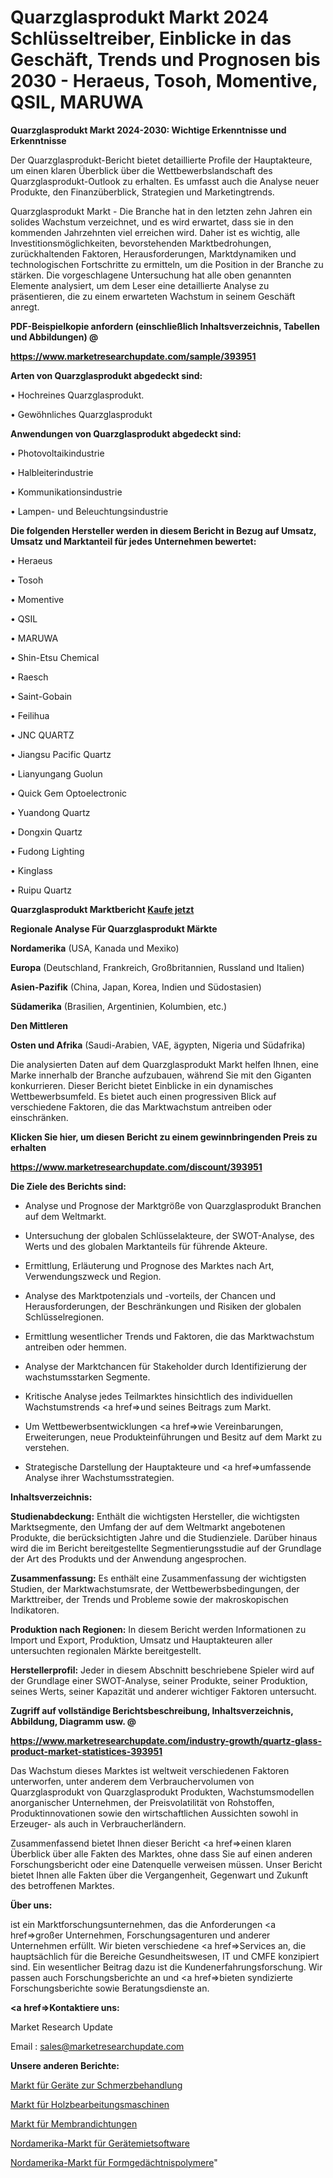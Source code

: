 # Quarzglasprodukt Markt 2024 Schlüsseltreiber, Einblicke in das Geschäft, Trends und Prognosen bis 2030 - Heraeus, Tosoh, Momentive, QSIL, MARUWA

<strong>Quarzglasprodukt Markt 2024-2030: Wichtige Erkenntnisse und Erkenntnisse</strong>

Der Quarzglasprodukt-Bericht bietet detaillierte Profile der Hauptakteure, um einen klaren Überblick über die Wettbewerbslandschaft des Quarzglasprodukt-Outlook zu erhalten. Es umfasst auch die Analyse neuer Produkte, den Finanzüberblick, Strategien und Marketingtrends.

Quarzglasprodukt Markt - Die Branche hat in den letzten zehn Jahren ein solides Wachstum verzeichnet, und es wird erwartet, dass sie in den kommenden Jahrzehnten viel erreichen wird. Daher ist es wichtig, alle Investitionsmöglichkeiten, bevorstehenden Marktbedrohungen, zurückhaltenden Faktoren, Herausforderungen, Marktdynamiken und technologischen Fortschritte zu ermitteln, um die Position in der Branche zu stärken. Die vorgeschlagene Untersuchung hat alle oben genannten Elemente analysiert, um dem Leser eine detaillierte Analyse zu präsentieren, die zu einem erwarteten Wachstum in seinem Geschäft anregt.



<strong><b>PDF-Beispielkopie anfordern (einschließlich Inhaltsverzeichnis, Tabellen und Abbildungen) @ </b></strong>

<strong><a href=https://www.marketresearchupdate.com/sample/393951>

<strong>https://www.marketresearchupdate.com/sample/393951</u></a></strong></strong>



<strong>Arten von Quarzglasprodukt abgedeckt sind:</strong>

• Hochreines Quarzglasprodukt.

• Gewöhnliches Quarzglasprodukt



<strong>Anwendungen von Quarzglasprodukt abgedeckt sind:</strong>

• Photovoltaikindustrie

• Halbleiterindustrie

• Kommunikationsindustrie

• Lampen- und Beleuchtungsindustrie



<strong>Die folgenden Hersteller werden in diesem Bericht in Bezug auf Umsatz, Umsatz und Marktanteil für jedes Unternehmen bewertet:</strong>

• Heraeus

• Tosoh

• Momentive

• QSIL

• MARUWA

• Shin-Etsu Chemical

• Raesch

• Saint-Gobain

• Feilihua

• JNC QUARTZ

• Jiangsu Pacific Quartz

• Lianyungang Guolun

• Quick Gem Optoelectronic

• Yuandong Quartz

• Dongxin Quartz

• Fudong Lighting

• Kinglass

• Ruipu Quartz



<strong>Quarzglasprodukt Marktbericht <a href=https://www.marketresearchupdate.com/buynow/393951>Kaufe jetzt</a></strong>



<strong>Regionale Analyse Für Quarzglasprodukt Märkte</strong>



<strong>Nordamerika</strong> (USA, Kanada und Mexiko)



<strong>Europa</strong> (Deutschland, Frankreich, Großbritannien, Russland und Italien)



<strong>Asien-Pazifik</strong> (China, Japan, Korea, Indien und Südostasien)



<strong>Südamerika</strong> (Brasilien, Argentinien, Kolumbien, etc.)



<strong>Den Mittleren</strong> 

<strong>Osten und Afrika</strong> (Saudi-Arabien, VAE, ägypten, Nigeria und Südafrika)

Die analysierten Daten auf dem Quarzglasprodukt Markt helfen Ihnen, eine Marke innerhalb der Branche aufzubauen, während Sie mit den Giganten konkurrieren. Dieser Bericht bietet Einblicke in ein dynamisches Wettbewerbsumfeld. Es bietet auch einen progressiven Blick auf verschiedene Faktoren, die das Marktwachstum antreiben oder einschränken.



<strong>Klicken Sie hier, um diesen Bericht zu einem gewinnbringenden Preis zu erhalten
</strong>

<strong><a href=https://www.marketresearchupdate.com/discount/393951>https://www.marketresearchupdate.com/discount/393951</b></u></strong></a>



<strong>Die Ziele des Berichts sind:</strong>

- Analyse und Prognose der Marktgröße von Quarzglasprodukt Branchen auf dem Weltmarkt.

- Untersuchung der globalen Schlüsselakteure, der SWOT-Analyse, des Werts und des globalen Marktanteils für führende Akteure.

- Ermittlung, Erläuterung und Prognose des Marktes nach Art, Verwendungszweck und Region.

- Analyse des Marktpotenzials und -vorteils, der Chancen und Herausforderungen, der Beschränkungen und Risiken der globalen Schlüsselregionen.

- Ermittlung wesentlicher Trends und Faktoren, die das Marktwachstum antreiben oder hemmen.

- Analyse der Marktchancen für Stakeholder durch Identifizierung der wachstumsstarken Segmente.

- Kritische Analyse jedes Teilmarktes hinsichtlich des individuellen Wachstumstrends <a href=>und</a> seines Beitrags zum Markt.

- Um Wettbewerbsentwicklungen <a href=>wie</a> Vereinbarungen, Erweiterungen, neue Produkteinführungen und Besitz auf dem Markt zu verstehen.

- Strategische Darstellung der Hauptakteure und <a href=>umfas</a>sende Analyse ihrer Wachstumsstrategien.



<strong>Inhaltsverzeichnis:</strong>



<strong>Studienabdeckung:</strong> Enthält die wichtigsten Hersteller, die wichtigsten Marktsegmente, den Umfang der auf dem Weltmarkt angebotenen Produkte, die berücksichtigten Jahre und die Studienziele. Darüber hinaus wird die im Bericht bereitgestellte Segmentierungsstudie auf der Grundlage der Art des Produkts und der Anwendung angesprochen.



<strong>Zusammenfassung:</strong> Es enthält eine Zusammenfassung der wichtigsten Studien, der Marktwachstumsrate, der Wettbewerbsbedingungen, der Markttreiber, der Trends und Probleme sowie der makroskopischen Indikatoren.



<strong>Produktion nach Regionen:</strong> In diesem Bericht werden Informationen zu Import und Export, Produktion, Umsatz und Hauptakteuren aller untersuchten regionalen Märkte bereitgestellt.



<strong>Herstellerprofil:</strong> Jeder in diesem Abschnitt beschriebene Spieler wird auf der Grundlage einer SWOT-Analyse, seiner Produkte, seiner Produktion, seines Werts, seiner Kapazität und anderer wichtiger Faktoren untersucht.



<strong><b>Zugriff auf vollständige Berichtsbeschreibung, Inhaltsverzeichnis, Abbildung, Diagramm usw. @ </b></strong>

<strong><a href=https://www.marketresearchupdate.com/industry-growth/quartz-glass-product-market-statistices-393951>https://www.marketresearchupdate.com/industry-growth/quartz-glass-product-market-statistices-393951</a></strong>

Das Wachstum dieses Marktes ist weltweit verschiedenen Faktoren unterworfen, unter anderem dem Verbrauchervolumen von Quarzglasprodukt von Quarzglasprodukt Produkten, Wachstumsmodellen anorganischer Unternehmen, der Preisvolatilität von Rohstoffen, Produktinnovationen sowie den wirtschaftlichen Aussichten sowohl in Erzeuger- als auch in Verbraucherländern.

Zusammenfassend bietet Ihnen dieser Bericht <a href=>einen</a> klaren Überblick über alle Fakten des Marktes, ohne dass Sie auf einen anderen Forschungsbericht oder eine Datenquelle verweisen müssen. Unser Bericht bietet Ihnen alle Fakten über die Vergangenheit, Gegenwart und Zukunft des betroffenen Marktes.



<strong>Über uns:</strong>

 ist ein Marktforschungsunternehmen, das die Anforderungen <a href=>großer</a> Unternehmen, Forschungsagenturen und anderer Unternehmen erfüllt. Wir bieten verschiedene <a href=>Services</a> an, die hauptsächlich für die Bereiche Gesundheitswesen, IT und CMFE konzipiert sind. Ein wesentlicher Beitrag dazu ist die Kundenerfahrungsforschung. Wir passen auch Forschungsberichte an und <a href=>bieten</a> syndizierte Forschungsberichte sowie Beratungsdienste an.



<strong><a href=>Kontaktiere uns:</a></strong>

Market Research Update

Email : sales@marketresearchupdate.com



<strong>Unsere anderen Berichte:</strong>

<a href=https://www.linkedin.com/pulse/pain-management-drugs-devices-market-latest>Markt für Geräte zur Schmerzbehandlung</a>

<a href=https://www.linkedin.com/pulse/woodworking-machinery-market-size-trends-consumption>Markt für Holzbearbeitungsmaschinen</a>

<a href=https://www.linkedin.com/pulse/diaphragm-seals-market-outlooks-2023-size-shares>Markt für Membrandichtungen</a>

<a href=https://www.linkedin.com/pulse/north-america-equipment-rental-software-market-trends>Nordamerika-Markt für Gerätemietsoftware</a>

<a href=https://www.linkedin.com/pulse/north-america-shape-memory-polymer-market-2023-global>Nordamerika-Markt für Formgedächtnispolymere</a>"
